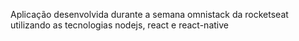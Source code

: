 Aplicação desenvolvida durante a semana omnistack da rocketseat utilizando as tecnologias nodejs, react e react-native
